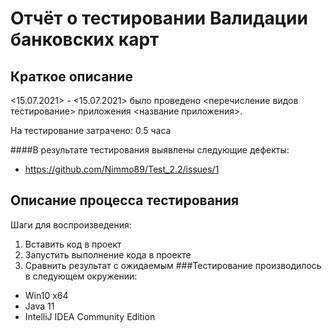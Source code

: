 # Отчёт о тестировании Валидации банковских карт

## Краткое описание

<15.07.2021> - <15.07.2021> было проведено <перечисление видов тестирование> приложения <название приложения>.

На тестирование затрачено: 0.5 часа

####В результате тестирования выявлены следующие дефекты:
* https://github.com/Nimmo89/Test_2.2/issues/1

## Описание процесса тестирования
Шаги для воспроизведения:
1. Вставить код в проект
2. Запустить выполнение кода в проекте
3. Сравнить результат с ожидаемым
###Тестирование производилось в следующем окружении:
* Win10 x64
* Java 11
* IntelliJ IDEA Community Edition